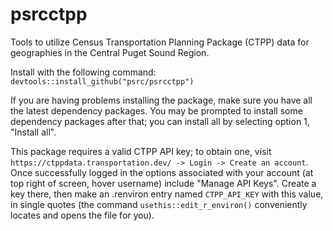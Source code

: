 # psrcctpp

Tools to utilize Census Transportation Planning Package (CTPP) data for geographies in the Central Puget Sound Region.

Install with the following command: `devtools::install_github("psrc/psrcctpp")`

If you are having problems installing the package, make sure you have all the latest dependency packages. You may be prompted to install some dependency packages after that; you can install all by selecting option 1, "Install all".

This package requires a valid CTPP API key; to obtain one, visit `https://ctppdata.transportation.dev/ -> Login -> Create an account`. Once successfully logged in the options associated with your account (at top right of screen, hover username) include "Manage API Keys". Create a key there, then make an .renviron entry named `CTPP_API_KEY` with this value, in single quotes (the command `usethis::edit_r_environ()` conveniently locates and opens the file for you).
